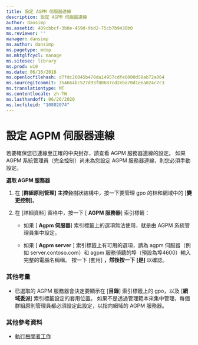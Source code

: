 ```yaml
---
title: 設定 AGPM 伺服器連線
description: 設定 AGPM 伺服器連線
author: dansimp
ms.assetid: 409cbbcf-3b0e-459d-9bd2-75cb7b9430b0
ms.reviewer: ''
manager: dansimp
ms.author: dansimp
ms.pagetype: mdop
ms.mktglfcycl: manage
ms.sitesec: library
ms.prod: w10
ms.date: 06/16/2016
ms.openlocfilehash: d7fdc26045b478da14957cdfe6000d58ab72a064
ms.sourcegitcommit: 354664bc527d93f80687cd2eba70d1eea024c7c3
ms.translationtype: MT
ms.contentlocale: zh-TW
ms.lasthandoff: 06/26/2020
ms.locfileid: "10802074"
---
```

# 設定 AGPM 伺服器連線


若要確保您已連線至正確的中央封存，請查看 AGPM 服務器連線的設定。 如果 AGPM 系統管理員（完全控制）尚未為您設定 AGPM 服務器連線，則您必須手動設定。

**選取 AGPM 服務器**

1.  在 [**群組原則管理] 主控台**樹狀結構中，按一下要管理 gpo 的林和網域中的 [**變更控制**]。

2.  在 [詳細資料] 窗格中，按一下 [ **AGPM 服務器**] 索引標籤：

    -   如果 [ **Agpm 伺服器**] 索引標籤上的選項無法使用，就是由 AGPM 系統管理員集中設定。

    -   如果 [ **Agpm server** ] 索引標籤上有可用的選項，請為 agpm 伺服器（例如 server.contoso.com）和 agpm 服務偵聽的埠（預設為埠4600）輸入完整的電腦名稱稱。 按一下 [套用] **，然後按一下** **[是]** 以確認。

### 其他考量

-   已選取的 AGPM 服務器會決定要顯示在 [**目錄**] 索引標籤上的 gpo，以及 [**網域委派**] 索引標籤設定的套用位置。 如果不是透過管理範本來集中管理，每個群組原則管理員都必須設定此設定，以指向網域的 AGPM 服務器。

### 其他參考資料

-   [執行檢閱者工作](performing-reviewer-tasks-agpm40.md)

 

 





